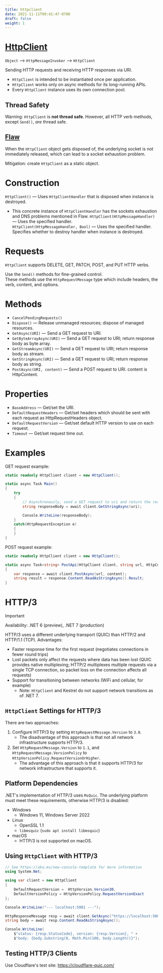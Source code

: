 ```yaml
---
title: httpclient
date: 2021-11-11T09:41:47-0700
draft: false
weight: 1
---
```

# [HttpClient](https://docs.microsoft.com/en-us/dotnet/api/system.net.http.httpclient?view=net-6.0)
`Object` –> `HttpMessageInvoker` –> `HttpClient`  

Sending HTTP requests and receiving HTTP responses via URI.
- `HttpClient` is intended to be instantiated once per application.
- `HttpClient` works only on async methods for its long-running APIs.
- Every `HttpClient` instance uses its own connection pool.

## Thread Safety
<r>Warning</r>:  `HttpClient` is **not thread safe**. However, all HTTP verb methods, except `Send()`, *are* thread safe.

## [Flaw](https://docs.microsoft.com/en-us/dotnet/architecture/microservices/implement-resilient-applications/use-httpclientfactory-to-implement-resilient-http-requests)
When the `HttpClient` object gets disposed of, the underlying socket is not immediately released, which can lead to a socket exhaustion problem.

Mitigation: create `HttpClient` as a static object.

# Construction
`HttpClient()` — Uses `HttpClientHandler` that is disposed when instance is destroyed.
- This concrete instance of `HttpClientHandler` has the sockets exhaustion and DNS problems mentioned in Flaw.
`HttpClient(HttpMessageHandler)` — Uses the specified handler.  
`HttpClient(HttpMessageHandler, Bool)` — Uses the specified handler. Specifies whether to destroy handler when instance is destroyed.

# Requests
`HttpClient` supports DELETE, GET, PATCH, POST, and PUT HTTP verbs.

Use the `Send()` methods for fine-grained control.  
These methods use the `HttpRequestMessage` type which include headers, the verb, content, and options.  

# Methods
- `CancelPendingRequests()`
- `Dispose()` — Release unmanaged resources; dispose of managed resources.  
- `GetAsync(URI)` — Send a GET request to URI.  
- `GetByteArrayAsync(URI)` — Send a GET request to URI; return response body as byte array.  
- `GetStreamAsync(URI)` — Send a GET request to URI; return response body as stream.  
- `GetStringAsync(URI)` — Send a GET request to URI; return response body as string.  
- `PostAsync(URI, content)` — Send a POST request to URI. content is HttpContent.  

# Properties
- `BaseAddress` — Get/set the URI.
- `DefaultRequestHeaders` — Get/set headers which should be sent with each request as HttpRequestHeaders object.
- `DefaultRequestVersion` — Get/set default HTTP version to use on each request.
- `Timeout` — Get/set request time out.

# Examples 
GET request example:
```cs
static readonly HttpClient client = new HttpClient();

static async Task Main() 
{
    try
    {
        // Asynchronously, send a GET request to uri and return the response body as a string.
        string responseBody = await client.GetStringAsync(uri);

        Console.WriteLine(responseBody);
    }
    catch(HttpRequestException e) 
    {
    }
}
```

POST request example:
```cs
static readonly HttpClient client = new HttpClient();

static async Task<string> PostApi(HttpClient client, string url, HttpContent content) 
{
    var response = await client.PostAsync(url, content);
    string result = response.Content.ReadAsStringAsync().Result;
}
```

# HTTP/3
> [!IMPORTANT]
> Availability: .NET 6 (preview), .NET 7 (production)

HTTP/3 uses a different underlying transport (QUIC) than HTTP/2 and HTTP/1.1 (TCP).  Advantages:
- Faster response time for the first request (negotiates connections in fewer round trips)
- Lost packets only affect the requests where data has been lost (QUIC provides native multiplexing; HTTP/2 multiplexes multiple requests via a single TCP connection, so packet loss on the connection affects all requests)
- Support for transitioning between networks (WiFi and cellular, for example)
  - <o>Note</o>: `HttpClient` and Kestrel do not support network transitions as of .NET 7.

## `HttpClient` Settings for HTTP/3
There are two approaches:
1. Configure HTTP/3 by setting `HttpRequestMessage.Version` to `3.0`.
   * The disadvantage of this approach is that not all network infrastructure supports HTTP/3.
2. Set `HttpRequestMessage.Version` to `1.1`, and `HttpRequestMessage.VersionPolicy` to `HttpVersionPolicy.RequestVersionOrHigher`.
   * The advantage of this approach is that it supports HTTP/3 for network infrastructure that supports it.

## Platform Dependencies
.NET's implementation of HTTP/3 uses `MsQuic`.  The underlying platform must meet these requirements, otherwise HTTP/3 is disabled:
- Windows
  - Windows 11, Windows Server 2022
- Linux
  - OpenSSL 1.1
  - `libmsquic` (`sudo apt install libmsquic`)
- macOS
  - HTTP/3 is not supported on macOS.

## Using `HttpClient` with HTTP/3
```cs
// See https://aka.ms/new-console-template for more information
using System.Net;

using var client = new HttpClient
{
    DefaultRequestVersion =  HttpVersion.Version30,
    DefaultVersionPolicy = HttpVersionPolicy.RequestVersionExact
};

Console.WriteLine("--- localhost:5001 ---");

HttpResponseMessage resp = await client.GetAsync("https://localhost:5001/");
string body = await resp.Content.ReadAsStringAsync();

Console.WriteLine(
    $"status: {resp.StatusCode}, version: {resp.Version}, " +
    $"body: {body.Substring(0, Math.Min(100, body.Length))}");
```

## Testing HTTP/3 Clients
Use Cloudflare's test site: https://cloudflare-quic.com/
